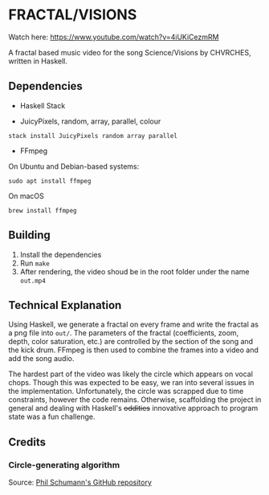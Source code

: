 # FRACTAL/VISIONS

Watch here: https://www.youtube.com/watch?v=4iUKiCezmRM

A fractal based music video for the song Science/Visions by CHVRCHES, written in Haskell.

## Dependencies

- Haskell Stack

- JuicyPixels, random, array, parallel, colour

```
stack install JuicyPixels random array parallel
```

- FFmpeg

On Ubuntu and Debian-based systems:
```
sudo apt install ffmpeg
```

On macOS
```
brew install ffmpeg
```

## Building

1. Install the dependencies
2. Run `make`
3. After rendering, the video shoud be in the root folder under the name `out.mp4`

## Technical Explanation

Using Haskell, we generate a fractal on every frame and write the fractal as a png file into `out/`. The parameters of the fractal (coefficients, zoom, depth, color saturation, etc.) are controlled by the section of the song and the kick drum. FFmpeg is then used to combine the frames into a video and add the song audio.

The hardest part of the video was likely the circle which appears on vocal chops. Though this was expected to be easy, we ran into several issues in the implementation. Unfortunately, the circle was scrapped due to time constraints, however the code remains. Otherwise, scaffolding the project in general and dealing with Haskell's ~~oddities~~ innovative approach to program state was a fun challenge.

## Credits
### Circle-generating algorithm
Source: [Phil Schumann's GitHub repository](https://github.com/metaleap/rosetta-haskell-dump/blob/master/bitmap-midpoint-circle-algorithm-1.hs)

